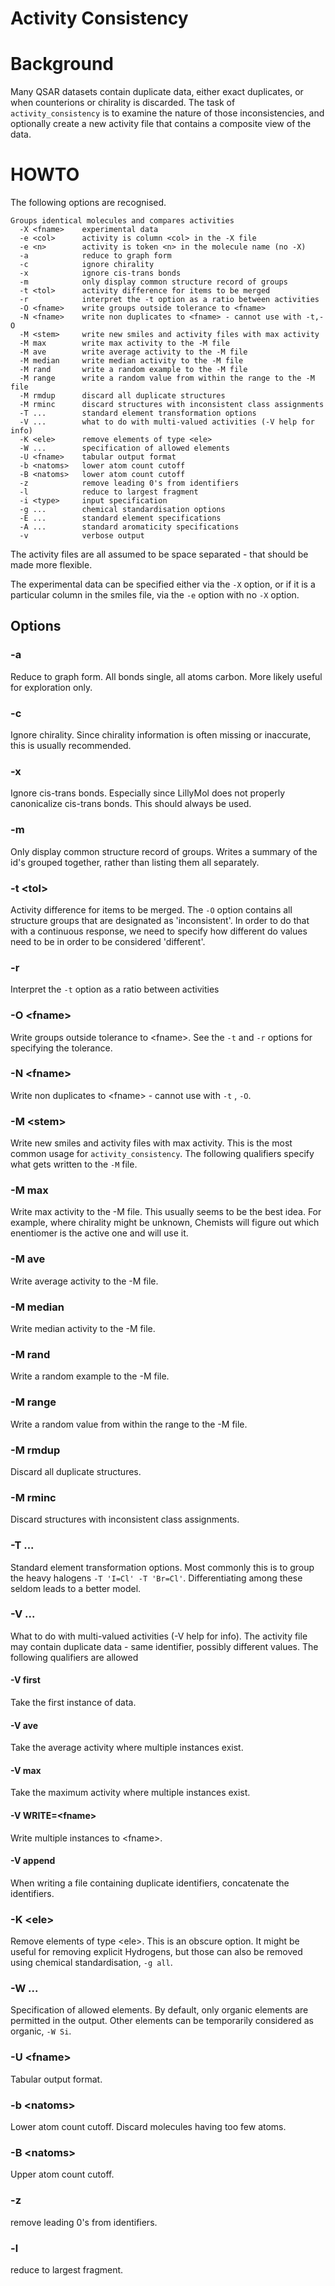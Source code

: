 # Activity Consistency

# Background

Many QSAR datasets contain duplicate data, either
exact duplicates, or when counterions or chirality is discarded. The
task of `activity_consistency` is to examine the nature of those
inconsistencies, and optionally create a new activity file that
contains a composite view of the data.

# HOWTO
The following options are recognised.
```
Groups identical molecules and compares activities
  -X <fname>    experimental data
  -e <col>      activity is column <col> in the -X file
  -e <n>        activity is token <n> in the molecule name (no -X)
  -a            reduce to graph form
  -c            ignore chirality
  -x            ignore cis-trans bonds
  -m            only display common structure record of groups
  -t <tol>      activity difference for items to be merged
  -r            interpret the -t option as a ratio between activities
  -O <fname>    write groups outside tolerance to <fname>
  -N <fname>    write non duplicates to <fname> - cannot use with -t,-O
  -M <stem>     write new smiles and activity files with max activity 
  -M max        write max activity to the -M file
  -M ave        write average activity to the -M file
  -M median     write median activity to the -M file
  -M rand       write a random example to the -M file
  -M range      write a random value from within the range to the -M file
  -M rmdup      discard all duplicate structures
  -M rminc      discard structures with inconsistent class assignments
  -T ...        standard element transformation options
  -V ...        what to do with multi-valued activities (-V help for info)
  -K <ele>      remove elements of type <ele>
  -W ...        specification of allowed elements
  -U <fname>    tabular output format
  -b <natoms>   lower atom count cutoff
  -B <natoms>   lower atom count cutoff
  -z            remove leading 0's from identifiers
  -l            reduce to largest fragment
  -i <type>     input specification
  -g ...        chemical standardisation options
  -E ...        standard element specifications
  -A ...        standard aromaticity specifications
  -v            verbose output
```
The activity files are all assumed to be space separated - that should
be made more flexible.

The experimental data can be specified either via the `-X` option, 
or if it is a particular column in the smiles file, via the `-e` option
with no `-X` option.

## Options

### -a
Reduce to graph form. All bonds single, all atoms carbon. More likely
useful for exploration only.

### -c
Ignore chirality. Since chirality information is often missing or
inaccurate, this is usually recommended.

### -x
Ignore cis-trans bonds. Especially since LillyMol does not properly
canonicalize cis-trans bonds. This should always be used.

### -m
Only display common structure record of groups. Writes a summary of
the id's grouped together, rather than listing them all separately.

### -t \<tol\>
Activity difference for items to be merged. The `-O` option contains
all structure groups that are designated as 'inconsistent'. In order
to do that with a continuous response, we need to specify how
different do values need to be in order to be considered 'different'.

### -r
Interpret the `-t` option as a ratio between activities

### -O \<fname\>
Write groups outside tolerance to \<fname\>. See the `-t` and `-r`
options for specifying the tolerance.

### -N \<fname\>
Write non duplicates to \<fname\> - cannot use with `-t` , `-O`.

### -M \<stem\>
Write new smiles and activity files with max activity. This is the
most common usage for `activity_consistency`. The following qualifiers
specify what gets written to the `-M` file.

### -M max
Write max activity to the -M file. This usually seems to be the best
idea. For example, where chirality might be unknown, Chemists will
figure out which enentiomer is the active one and will use it.

### -M ave
Write average activity to the -M file.

### -M median
Write median activity to the -M file.

### -M rand
Write a random example to the -M file.

### -M range
Write a random value from within the range to the -M file.

### -M rmdup
Discard all duplicate structures.

### -M rminc
Discard structures with inconsistent class assignments.

### -T ...
Standard element transformation options. Most commonly this is to
group the heavy halogens `-T 'I=Cl' -T 'Br=Cl'`. Differentiating
among these seldom leads to a better model.

### -V ...
What to do with multi-valued activities (-V help for info). The
activity file may contain duplicate data - same identifier, possibly
different values. The following qualifiers are allowed

#### -V first
Take the first instance of data.

#### -V ave
Take the average activity where multiple instances exist.

#### -V max
Take the maximum activity where multiple instances exist.

#### -V WRITE=\<fname\>
Write multiple instances to \<fname\>.

#### -V append
When writing a file containing duplicate identifiers, concatenate
the identifiers.

### -K \<ele\>
Remove elements of type \<ele\>. This is an obscure option. It might be
useful for removing explicit Hydrogens, but those can also be removed
using chemical standardisation, `-g all`.

### -W ...
Specification of allowed elements. By default, only organic elements
are permitted in the output. Other elements can be temporarily considered
as organic, `-W Si`.

### -U \<fname\> 
Tabular output format.

### -b \<natoms\>
Lower atom count cutoff. Discard molecules having too few atoms.

### -B \<natoms\>
Upper atom count cutoff.

### -z
remove leading 0's from identifiers.

### -l
reduce to largest fragment.

